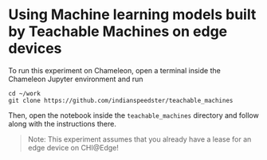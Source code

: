 # Using Machine learning models built by Teachable Machines on edge devices 

To run this experiment on Chameleon, open a terminal inside the Chameleon Jupyter environment and run

```
cd ~/work
git clone https://github.com/indianspeedster/teachable_machines
```

Then, open the notebook inside the `teachable_machines` directory and follow along with the instructions there.

> Note: This experiment assumes that you already have a lease for an edge device on CHI@Edge!
